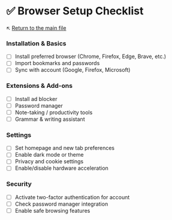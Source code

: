 # ✅ Browser Setup Checklist

↖️ [Return to the main file](../README.md)

### Installation & Basics
- [ ] Install preferred browser (Chrome, Firefox, Edge, Brave, etc.)
- [ ] Import bookmarks and passwords
- [ ] Sync with account (Google, Firefox, Microsoft)

### Extensions & Add-ons
- [ ] Install ad blocker
- [ ] Password manager
- [ ] Note-taking / productivity tools
- [ ] Grammar & writing assistant

### Settings
- [ ] Set homepage and new tab preferences
- [ ] Enable dark mode or theme
- [ ] Privacy and cookie settings
- [ ] Enable/disable hardware acceleration

### Security
- [ ] Activate two-factor authentication for account
- [ ] Check password manager integration
- [ ] Enable safe browsing features
